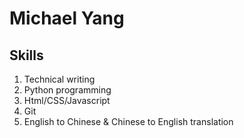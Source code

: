 # Michael Yang
## Skills
1. Technical writing
2. Python programming
3. Html/CSS/Javascript
4. Git
5. English to Chinese & Chinese to English translation
